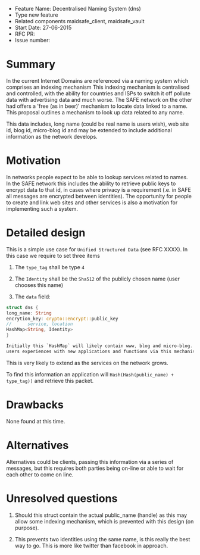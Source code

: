- Feature Name: Decentralised Naming System (dns)
- Type new feature
- Related components maidsafe_client, maidsafe_vault
- Start Date: 27-06-2015
- RFC PR:
- Issue number: 

# Summary

In the current Internet Domains are referenced via a naming system which comprises an indexing mechanism
This indexing mechanism is centralised and controlled, with the ability for countries and ISPs to switch it off
pollute data with advertising data and much worse. The SAFE network on the other had offers a 'free (as in beer)'
mechanism to locate data linked to a name. This proposal outlines a mechanism to look up data related to any name.

This data includes, long name (could be real name is users wish), web site id, blog id, micro-blog id and may be 
extended to include additional information as the network develops. 

# Motivation

In networks people expect to be able to lookup services related to names. In the SAFE network this includes
the ability to retrieve public keys to encrypt data to that id, in cases where privacy is a requirement (.e.
in SAFE all messages are encrypted between identities). The opportunity for people to create and link web sites
and other services is also a motivation for implementing such a system. 

# Detailed design

This is a simple use case for `Unified Structured Data` (see RFC XXXX). In this case we require to set three items

1. The `type_tag` shall be type `4`

2. The `Identity` shall be the `Sha512` of the publicly chosen name (user chooses this name)

3. The `data` field:

```rust
struct dns {
long_name: String
encrytion_key: crypto::encrypt::public_key
//      service, location
HashMap<String, Identity>
}

Initially this `HashMap` will likely contain www, blog and micro-blog. Application developers may add services to enhance 
users experiences with new applications and functions via this mechanism. 

```

This is very likely to extend as the services on the network grows. 

To find this information an application will `Hash(Hash(public_name) + type_tag))` and retrieve this packet.

# Drawbacks

None found at this time.

# Alternatives

Alternatives could be clients, passing this information via a series of messages, but this requires both parties
being on-line or able to wait for each other to come on line.

# Unresolved questions

1. Should this struct contain the actual public_name (handle) as this may allow some indexing mechanism, which is
prevented with this design (on purpose).

2. This prevents two identities using the same name, is this really the best way to go. This is more like twitter
than facebook in approach. 
